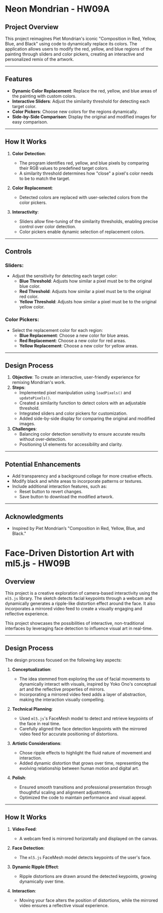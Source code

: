 # Neon Mondrian - HW09A

## **Project Overview**
This project reimagines Piet Mondrian's iconic "Composition in Red, Yellow, Blue, and Black" using code to dynamically replace its colors. The application allows users to modify the red, yellow, and blue regions of the painting through sliders and color pickers, creating an interactive and personalized remix of the artwork.

---

## **Features**
- **Dynamic Color Replacement**: Replace the red, yellow, and blue areas of the painting with custom colors.
- **Interactive Sliders**: Adjust the similarity threshold for detecting each target color.
- **Color Pickers**: Choose new colors for the regions dynamically.
- **Side-by-Side Comparison**: Display the original and modified images for easy comparison.

---

## **How It Works**
1. **Color Detection**:
   - The program identifies red, yellow, and blue pixels by comparing their RGB values to predefined target colors.
   - A similarity threshold determines how "close" a pixel's color needs to be to match the target.

2. **Color Replacement**:
   - Detected colors are replaced with user-selected colors from the color pickers.

3. **Interactivity**:
   - Sliders allow fine-tuning of the similarity thresholds, enabling precise control over color detection.
   - Color pickers enable dynamic selection of replacement colors.

---

## **Controls**
### **Sliders**:
- Adjust the sensitivity for detecting each target color:
  - **Blue Threshold**: Adjusts how similar a pixel must be to the original blue color.
  - **Red Threshold**: Adjusts how similar a pixel must be to the original red color.
  - **Yellow Threshold**: Adjusts how similar a pixel must be to the original yellow color.

### **Color Pickers**:
- Select the replacement color for each region:
  - **Blue Replacement**: Choose a new color for blue areas.
  - **Red Replacement**: Choose a new color for red areas.
  - **Yellow Replacement**: Choose a new color for yellow areas.

---

## **Design Process**
1. **Objective**: To create an interactive, user-friendly experience for remixing Mondrian's work.
2. **Steps**:
   - Implemented pixel manipulation using `loadPixels()` and `updatePixels()`.
   - Created a similarity function to detect colors with an adjustable threshold.
   - Integrated sliders and color pickers for customization.
   - Added side-by-side display for comparing the original and modified images.
3. **Challenges**:
   - Balancing color detection sensitivity to ensure accurate results without over-detection.
   - Positioning UI elements for accessibility and clarity.

---

## **Potential Enhancements**
- Add transparency and a background collage for more creative effects.
- Modify black and white areas to incorporate patterns or textures.
- Include additional interaction features, such as:
  - Reset button to revert changes.
  - Save button to download the modified artwork.

---

## **Acknowledgments**
- Inspired by Piet Mondrian’s "Composition in Red, Yellow, Blue, and Black."

# Face-Driven Distortion Art with ml5.js - HW09B

## Overview

This project is a creative exploration of camera-based interactivity using the `ml5.js` library. The sketch detects facial keypoints through a webcam and dynamically generates a ripple-like distortion effect around the face. It also incorporates a mirrored video feed to create a visually engaging and reflective experience.

This project showcases the possibilities of interactive, non-traditional interfaces by leveraging face detection to influence visual art in real-time.

---

## Design Process

The design process focused on the following key aspects:

1. **Conceptualization**:
   - The idea stemmed from exploring the use of facial movements to dynamically interact with visuals, inspired by Yoko Ono's conceptual art and the reflective properties of mirrors.
   - Incorporating a mirrored video feed adds a layer of abstraction, making the interaction visually compelling.

2. **Technical Planning**:
   - Used `ml5.js`'s FaceMesh model to detect and retrieve keypoints of the face in real time.
   - Carefully aligned the face detection keypoints with the mirrored video feed for accurate positioning of distortions.

3. **Artistic Considerations**:
   - Chose ripple effects to highlight the fluid nature of movement and interaction.
   - Added dynamic distortion that grows over time, representing the evolving relationship between human motion and digital art.

4. **Polish**:
   - Ensured smooth transitions and professional presentation through thoughtful scaling and alignment adjustments.
   - Optimized the code to maintain performance and visual appeal.

---

## How It Works

1. **Video Feed**:
   - A webcam feed is mirrored horizontally and displayed on the canvas.

2. **Face Detection**:
   - The `ml5.js` FaceMesh model detects keypoints of the user's face.

3. **Dynamic Ripple Effect**:
   - Ripple distortions are drawn around the detected keypoints, growing dynamically over time.

4. **Interaction**:
   - Moving your face alters the position of distortions, while the mirrored video ensures a reflective visual experience.
